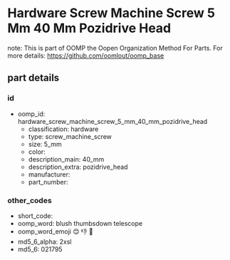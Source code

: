 # Hardware Screw Machine Screw 5 Mm 40 Mm Pozidrive Head  

note: This is part of OOMP the Oopen Organization Method For Parts. For more details: https://github.com/oomlout/oomp_base

##  part details





### id
* oomp_id: hardware_screw_machine_screw_5_mm_40_mm_pozidrive_head
  * classification: hardware
  * type: screw_machine_screw
  * size: 5_mm
  * color: 
  * description_main: 40_mm
  * description_extra: pozidrive_head
  * manufacturer: 
  * part_number: 

### other_codes
* short_code: 
* oomp_word: blush thumbsdown telescope
* oomp_word_emoji :blush: :thumbsdown: :telescope:
* md5_6_alpha: 2xsl
* md5_6: 021795